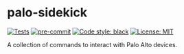 # palo-sidekick

[![Tests](https://github.com/johnjtorres/palo-sidekick/actions/workflows/python-workflow.yml/badge.svg?branch=main)](https://github.com/johnjtorres/palo-sidekick/actions/workflows/python-workflow.yml)
[![pre-commit](https://img.shields.io/badge/pre--commit-enabled-brightgreen?logo=pre-commit)](https://github.com/pre-commit/pre-commit)
[![Code style: black](https://img.shields.io/badge/code%20style-black-000000.svg)](https://github.com/psf/black)
[![License: MIT](https://img.shields.io/badge/License-MIT-purple.svg)](https://opensource.org/licenses/MIT)

A collection of commands to interact with Palo Alto devices.
